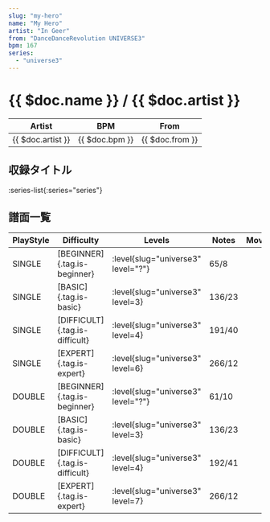 ```yaml
---
slug: "my-hero"
name: "My Hero"
artist: "In Geer"
from: "DanceDanceRevolution UNIVERSE3"
bpm: 167
series:
  - "universe3"
---
```


# {{ $doc.name }} / {{ $doc.artist }}

|Artist|BPM|From|
|------|---|----|
|{{ $doc.artist }}|{{ $doc.bpm }}|{{ $doc.from }}|

## 収録タイトル

:series-list{:series="series"}

## 譜面一覧

|PlayStyle|Difficulty|Levels|Notes|Movie|
|---------|----------|------|-----|-----|
|SINGLE|[BEGINNER]{.tag.is-beginner}|<div class="field is-grouped is-grouped-multiline"> :level{slug="universe3" level="?"}</div>|65/8||
|SINGLE|[BASIC]{.tag.is-basic}|<div class="field is-grouped is-grouped-multiline"> :level{slug="universe3" level=3}</div>|136/23||
|SINGLE|[DIFFICULT]{.tag.is-difficult}|<div class="field is-grouped is-grouped-multiline"> :level{slug="universe3" level=4}</div>|191/40||
|SINGLE|[EXPERT]{.tag.is-expert}|<div class="field is-grouped is-grouped-multiline"> :level{slug="universe3" level=6}</div>|266/12||
|DOUBLE|[BEGINNER]{.tag.is-beginner}|<div class="field is-grouped is-grouped-multiline"> :level{slug="universe3" level="?"}</div>|61/10||
|DOUBLE|[BASIC]{.tag.is-basic}|<div class="field is-grouped is-grouped-multiline"> :level{slug="universe3" level=3}</div>|136/23||
|DOUBLE|[DIFFICULT]{.tag.is-difficult}|<div class="field is-grouped is-grouped-multiline"> :level{slug="universe3" level=4}</div>|192/41||
|DOUBLE|[EXPERT]{.tag.is-expert}|<div class="field is-grouped is-grouped-multiline"> :level{slug="universe3" level=7}</div>|266/12||
